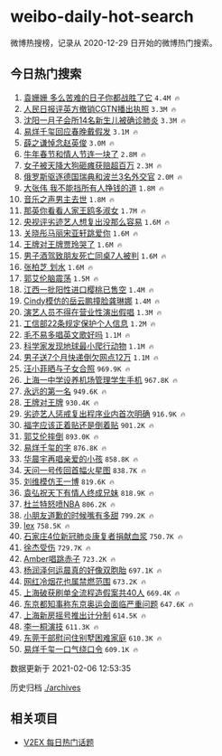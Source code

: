 # weibo-daily-hot-search

微博热搜榜，记录从 2020-12-29 日开始的微博热门搜索。

## 今日热门搜索

<!-- BEGIN -->

1. [袁姗姗 多么苦难的日子你都战胜了它](https://s.weibo.com/weibo?q=%E8%A2%81%E5%A7%97%E5%A7%97%20%E5%A4%9A%E4%B9%88%E8%8B%A6%E9%9A%BE%E7%9A%84%E6%97%A5%E5%AD%90%E4%BD%A0%E9%83%BD%E6%88%98%E8%83%9C%E4%BA%86%E5%AE%83&Refer=top) `4.4M 🔥`
1. [人民日报评英方撤销CGTN播出执照](https://s.weibo.com/weibo?q=%23%E4%BA%BA%E6%B0%91%E6%97%A5%E6%8A%A5%E8%AF%84%E8%8B%B1%E6%96%B9%E6%92%A4%E9%94%80CGTN%E6%92%AD%E5%87%BA%E6%89%A7%E7%85%A7%23&Refer=top) `3.3M 🔥`
1. [沈阳一月子会所14名新生儿被确诊肺炎](https://s.weibo.com/weibo?q=%E6%B2%88%E9%98%B3%E4%B8%80%E6%9C%88%E5%AD%90%E4%BC%9A%E6%89%8014%E5%90%8D%E6%96%B0%E7%94%9F%E5%84%BF%E8%A2%AB%E7%A1%AE%E8%AF%8A%E8%82%BA%E7%82%8E&Refer=top) `3.3M 🔥`
1. [易烊千玺回应春晚戴假发](https://s.weibo.com/weibo?q=%23%E6%98%93%E7%83%8A%E5%8D%83%E7%8E%BA%E5%9B%9E%E5%BA%94%E6%98%A5%E6%99%9A%E6%88%B4%E5%81%87%E5%8F%91%23&Refer=top) `3.1M 🔥`
1. [薛之谦悼念赵英俊](https://s.weibo.com/weibo?q=%23%E8%96%9B%E4%B9%8B%E8%B0%A6%E6%82%BC%E5%BF%B5%E8%B5%B5%E8%8B%B1%E4%BF%8A%23&Refer=top) `3.0M 🔥`
1. [牛年春节和情人节连一块了](https://s.weibo.com/weibo?q=%23%E7%89%9B%E5%B9%B4%E6%98%A5%E8%8A%82%E5%92%8C%E6%83%85%E4%BA%BA%E8%8A%82%E8%BF%9E%E4%B8%80%E5%9D%97%E4%BA%86%23&Refer=top) `2.8M 🔥`
1. [女子被天降大狗砸瘫获赔超百万](https://s.weibo.com/weibo?q=%23%E5%A5%B3%E5%AD%90%E8%A2%AB%E5%A4%A9%E9%99%8D%E5%A4%A7%E7%8B%97%E7%A0%B8%E7%98%AB%E8%8E%B7%E8%B5%94%E8%B6%85%E7%99%BE%E4%B8%87%23&Refer=top) `2.3M 🔥`
1. [俄罗斯驱逐德国瑞典和波兰3名外交官](https://s.weibo.com/weibo?q=%23%E4%BF%84%E7%BD%97%E6%96%AF%E9%A9%B1%E9%80%90%E5%BE%B7%E5%9B%BD%E7%91%9E%E5%85%B8%E5%92%8C%E6%B3%A2%E5%85%B03%E5%90%8D%E5%A4%96%E4%BA%A4%E5%AE%98%23&Refer=top) `2.0M 🔥`
1. [大张伟 我不能挡所有人挣钱的道](https://s.weibo.com/weibo?q=%E5%A4%A7%E5%BC%A0%E4%BC%9F%20%E6%88%91%E4%B8%8D%E8%83%BD%E6%8C%A1%E6%89%80%E6%9C%89%E4%BA%BA%E6%8C%A3%E9%92%B1%E7%9A%84%E9%81%93&Refer=top) `1.8M 🔥`
1. [音乐之声男主去世](https://s.weibo.com/weibo?q=%23%E9%9F%B3%E4%B9%90%E4%B9%8B%E5%A3%B0%E7%94%B7%E4%B8%BB%E5%8E%BB%E4%B8%96%23&Refer=top) `1.8M 🔥`
1. [那英你看看人家王鸥多淑女](https://s.weibo.com/weibo?q=%23%E9%82%A3%E8%8B%B1%E4%BD%A0%E7%9C%8B%E7%9C%8B%E4%BA%BA%E5%AE%B6%E7%8E%8B%E9%B8%A5%E5%A4%9A%E6%B7%91%E5%A5%B3%23&Refer=top) `1.7M 🔥`
1. [央视评劣迹艺人想复出没那么容易](https://s.weibo.com/weibo?q=%23%E5%A4%AE%E8%A7%86%E8%AF%84%E5%8A%A3%E8%BF%B9%E8%89%BA%E4%BA%BA%E6%83%B3%E5%A4%8D%E5%87%BA%E6%B2%A1%E9%82%A3%E4%B9%88%E5%AE%B9%E6%98%93%23&Refer=top) `1.6M 🔥`
1. [关晓彤马丽宋亚轩跳爱你](https://s.weibo.com/weibo?q=%23%E5%85%B3%E6%99%93%E5%BD%A4%E9%A9%AC%E4%B8%BD%E5%AE%8B%E4%BA%9A%E8%BD%A9%E8%B7%B3%E7%88%B1%E4%BD%A0%23&Refer=top) `1.6M 🔥`
1. [王牌对王牌贾玲哭了](https://s.weibo.com/weibo?q=%23%E7%8E%8B%E7%89%8C%E5%AF%B9%E7%8E%8B%E7%89%8C%E8%B4%BE%E7%8E%B2%E5%93%AD%E4%BA%86%23&Refer=top) `1.6M 🔥`
1. [男子酒驾致朋友死亡同桌7人被判](https://s.weibo.com/weibo?q=%23%E7%94%B7%E5%AD%90%E9%85%92%E9%A9%BE%E8%87%B4%E6%9C%8B%E5%8F%8B%E6%AD%BB%E4%BA%A1%E5%90%8C%E6%A1%8C7%E4%BA%BA%E8%A2%AB%E5%88%A4%23&Refer=top) `1.6M 🔥`
1. [张柏芝 划水](https://s.weibo.com/weibo?q=%E5%BC%A0%E6%9F%8F%E8%8A%9D%20%E5%88%92%E6%B0%B4&Refer=top) `1.6M 🔥`
1. [郭艾伦脑震荡](https://s.weibo.com/weibo?q=%E9%83%AD%E8%89%BE%E4%BC%A6%E8%84%91%E9%9C%87%E8%8D%A1&Refer=top) `1.5M 🔥`
1. [江西一批阳性进口樱桃已售空](https://s.weibo.com/weibo?q=%23%E6%B1%9F%E8%A5%BF%E4%B8%80%E6%89%B9%E9%98%B3%E6%80%A7%E8%BF%9B%E5%8F%A3%E6%A8%B1%E6%A1%83%E5%B7%B2%E5%94%AE%E7%A9%BA%23&Refer=top) `1.4M 🔥`
1. [Cindy模仿的岳云鹏撞脸龚琳娜](https://s.weibo.com/weibo?q=%23Cindy%E6%A8%A1%E4%BB%BF%E7%9A%84%E5%B2%B3%E4%BA%91%E9%B9%8F%E6%92%9E%E8%84%B8%E9%BE%9A%E7%90%B3%E5%A8%9C%23&Refer=top) `1.4M 🔥`
1. [演艺人员不得在营业性演出假唱](https://s.weibo.com/weibo?q=%23%E6%BC%94%E8%89%BA%E4%BA%BA%E5%91%98%E4%B8%8D%E5%BE%97%E5%9C%A8%E8%90%A5%E4%B8%9A%E6%80%A7%E6%BC%94%E5%87%BA%E5%81%87%E5%94%B1%23&Refer=top) `1.3M 🔥`
1. [工信部22条规定保护个人信息](https://s.weibo.com/weibo?q=%23%E5%B7%A5%E4%BF%A1%E9%83%A822%E6%9D%A1%E8%A7%84%E5%AE%9A%E4%BF%9D%E6%8A%A4%E4%B8%AA%E4%BA%BA%E4%BF%A1%E6%81%AF%23&Refer=top) `1.2M 🔥`
1. [毛不易多唱英文歌好吗](https://s.weibo.com/weibo?q=%23%E6%AF%9B%E4%B8%8D%E6%98%93%E5%A4%9A%E5%94%B1%E8%8B%B1%E6%96%87%E6%AD%8C%E5%A5%BD%E5%90%97%23&Refer=top) `1.1M 🔥`
1. [科学家发现地球最小爬行动物](https://s.weibo.com/weibo?q=%E7%A7%91%E5%AD%A6%E5%AE%B6%E5%8F%91%E7%8E%B0%E5%9C%B0%E7%90%83%E6%9C%80%E5%B0%8F%E7%88%AC%E8%A1%8C%E5%8A%A8%E7%89%A9&Refer=top) `1.1M 🔥`
1. [男子送7个月快递倒欠网点12万](https://s.weibo.com/weibo?q=%23%E7%94%B7%E5%AD%90%E9%80%817%E4%B8%AA%E6%9C%88%E5%BF%AB%E9%80%92%E5%80%92%E6%AC%A0%E7%BD%91%E7%82%B912%E4%B8%87%23&Refer=top) `1.1M 🔥`
1. [汪小菲晒与子女合照](https://s.weibo.com/weibo?q=%E6%B1%AA%E5%B0%8F%E8%8F%B2%E6%99%92%E4%B8%8E%E5%AD%90%E5%A5%B3%E5%90%88%E7%85%A7&Refer=top) `969.9K 🔥`
1. [上海一中学设养机场管理学生手机](https://s.weibo.com/weibo?q=%23%E4%B8%8A%E6%B5%B7%E4%B8%80%E4%B8%AD%E5%AD%A6%E8%AE%BE%E5%85%BB%E6%9C%BA%E5%9C%BA%E7%AE%A1%E7%90%86%E5%AD%A6%E7%94%9F%E6%89%8B%E6%9C%BA%23&Refer=top) `967.8K 🔥`
1. [永远的第一名](https://s.weibo.com/weibo?q=%E6%B0%B8%E8%BF%9C%E7%9A%84%E7%AC%AC%E4%B8%80%E5%90%8D&Refer=top) `949.6K 🔥`
1. [王牌对王牌](https://s.weibo.com/weibo?q=%E7%8E%8B%E7%89%8C%E5%AF%B9%E7%8E%8B%E7%89%8C&Refer=top) `930.4K 🔥`
1. [劣迹艺人惩戒复出程序业内首次明确](https://s.weibo.com/weibo?q=%23%E5%8A%A3%E8%BF%B9%E8%89%BA%E4%BA%BA%E6%83%A9%E6%88%92%E5%A4%8D%E5%87%BA%E7%A8%8B%E5%BA%8F%E4%B8%9A%E5%86%85%E9%A6%96%E6%AC%A1%E6%98%8E%E7%A1%AE%23&Refer=top) `916.9K 🔥`
1. [福字应该正着贴还是倒着贴](https://s.weibo.com/weibo?q=%23%E7%A6%8F%E5%AD%97%E5%BA%94%E8%AF%A5%E6%AD%A3%E7%9D%80%E8%B4%B4%E8%BF%98%E6%98%AF%E5%80%92%E7%9D%80%E8%B4%B4%23&Refer=top) `901.2K 🔥`
1. [郭艾伦摔倒](https://s.weibo.com/weibo?q=%23%E9%83%AD%E8%89%BE%E4%BC%A6%E6%91%94%E5%80%92%23&Refer=top) `893.0K 🔥`
1. [易烊千玺的字](https://s.weibo.com/weibo?q=%E6%98%93%E7%83%8A%E5%8D%83%E7%8E%BA%E7%9A%84%E5%AD%97&Refer=top) `876.8K 🔥`
1. [华晨宇再唱亲爱的小孩](https://s.weibo.com/weibo?q=%E5%8D%8E%E6%99%A8%E5%AE%87%E5%86%8D%E5%94%B1%E4%BA%B2%E7%88%B1%E7%9A%84%E5%B0%8F%E5%AD%A9&Refer=top) `858.8K 🔥`
1. [天问一号传回首幅火星图](https://s.weibo.com/weibo?q=%23%E5%A4%A9%E9%97%AE%E4%B8%80%E5%8F%B7%E4%BC%A0%E5%9B%9E%E9%A6%96%E5%B9%85%E7%81%AB%E6%98%9F%E5%9B%BE%23&Refer=top) `838.7K 🔥`
1. [刘维模仿王一博](https://s.weibo.com/weibo?q=%E5%88%98%E7%BB%B4%E6%A8%A1%E4%BB%BF%E7%8E%8B%E4%B8%80%E5%8D%9A&Refer=top) `819.6K 🔥`
1. [袁弘祝天下有情人终成兄妹](https://s.weibo.com/weibo?q=%23%E8%A2%81%E5%BC%98%E7%A5%9D%E5%A4%A9%E4%B8%8B%E6%9C%89%E6%83%85%E4%BA%BA%E7%BB%88%E6%88%90%E5%85%84%E5%A6%B9%23&Refer=top) `818.9K 🔥`
1. [杜兰特怒喷NBA](https://s.weibo.com/weibo?q=%E6%9D%9C%E5%85%B0%E7%89%B9%E6%80%92%E5%96%B7NBA&Refer=top) `806.2K 🔥`
1. [小朋友道歉的时候嘴有多甜](https://s.weibo.com/weibo?q=%23%E5%B0%8F%E6%9C%8B%E5%8F%8B%E9%81%93%E6%AD%89%E7%9A%84%E6%97%B6%E5%80%99%E5%98%B4%E6%9C%89%E5%A4%9A%E7%94%9C%23&Refer=top) `799.2K 🔥`
1. [lex](https://s.weibo.com/weibo?q=%23lex%23&Refer=top) `758.5K 🔥`
1. [石家庄4位新冠肺炎康复者捐献血浆](https://s.weibo.com/weibo?q=%E7%9F%B3%E5%AE%B6%E5%BA%844%E4%BD%8D%E6%96%B0%E5%86%A0%E8%82%BA%E7%82%8E%E5%BA%B7%E5%A4%8D%E8%80%85%E6%8D%90%E7%8C%AE%E8%A1%80%E6%B5%86&Refer=top) `750.7K 🔥`
1. [徐杰受伤](https://s.weibo.com/weibo?q=%E5%BE%90%E6%9D%B0%E5%8F%97%E4%BC%A4&Refer=top) `729.7K 🔥`
1. [Amber唱跳赤子](https://s.weibo.com/weibo?q=Amber%E5%94%B1%E8%B7%B3%E8%B5%A4%E5%AD%90&Refer=top) `723.2K 🔥`
1. [杨润泽何运晨真的好像双胞胎](https://s.weibo.com/weibo?q=%23%E6%9D%A8%E6%B6%A6%E6%B3%BD%E4%BD%95%E8%BF%90%E6%99%A8%E7%9C%9F%E7%9A%84%E5%A5%BD%E5%83%8F%E5%8F%8C%E8%83%9E%E8%83%8E%23&Refer=top) `697.1K 🔥`
1. [网红冷烟花也属禁燃范围](https://s.weibo.com/weibo?q=%23%E7%BD%91%E7%BA%A2%E5%86%B7%E7%83%9F%E8%8A%B1%E4%B9%9F%E5%B1%9E%E7%A6%81%E7%87%83%E8%8C%83%E5%9B%B4%23&Refer=top) `673.2K 🔥`
1. [上海破获刷单全流程造假案共40人](https://s.weibo.com/weibo?q=%E4%B8%8A%E6%B5%B7%E7%A0%B4%E8%8E%B7%E5%88%B7%E5%8D%95%E5%85%A8%E6%B5%81%E7%A8%8B%E9%80%A0%E5%81%87%E6%A1%88%E5%85%B140%E4%BA%BA&Refer=top) `669.4K 🔥`
1. [东京都知事称东京奥运会面临严重问题](https://s.weibo.com/weibo?q=%23%E4%B8%9C%E4%BA%AC%E9%83%BD%E7%9F%A5%E4%BA%8B%E7%A7%B0%E4%B8%9C%E4%BA%AC%E5%A5%A5%E8%BF%90%E4%BC%9A%E9%9D%A2%E4%B8%B4%E4%B8%A5%E9%87%8D%E9%97%AE%E9%A2%98%23&Refer=top) `647.6K 🔥`
1. [上海新房摇号推出计分制](https://s.weibo.com/weibo?q=%E4%B8%8A%E6%B5%B7%E6%96%B0%E6%88%BF%E6%91%87%E5%8F%B7%E6%8E%A8%E5%87%BA%E8%AE%A1%E5%88%86%E5%88%B6&Refer=top) `614.5K 🔥`
1. [李一桐演技](https://s.weibo.com/weibo?q=%23%E6%9D%8E%E4%B8%80%E6%A1%90%E6%BC%94%E6%8A%80%23&Refer=top) `611.3K 🔥`
1. [东莞干部慰问住别墅困难家庭](https://s.weibo.com/weibo?q=%E4%B8%9C%E8%8E%9E%E5%B9%B2%E9%83%A8%E6%85%B0%E9%97%AE%E4%BD%8F%E5%88%AB%E5%A2%85%E5%9B%B0%E9%9A%BE%E5%AE%B6%E5%BA%AD&Refer=top) `610.3K 🔥`
1. [易烊千玺一口气绕口令](https://s.weibo.com/weibo?q=%23%E6%98%93%E7%83%8A%E5%8D%83%E7%8E%BA%E4%B8%80%E5%8F%A3%E6%B0%94%E7%BB%95%E5%8F%A3%E4%BB%A4%23&Refer=top) `609.1K 🔥`

数据更新于 2021-02-06 12:53:35

<!-- END -->

历史归档 [./archives](./archives)

## 相关项目

- [V2EX 每日热门话题](https://github.com/realLeonardo/v2ex-daily-hot-topic)
